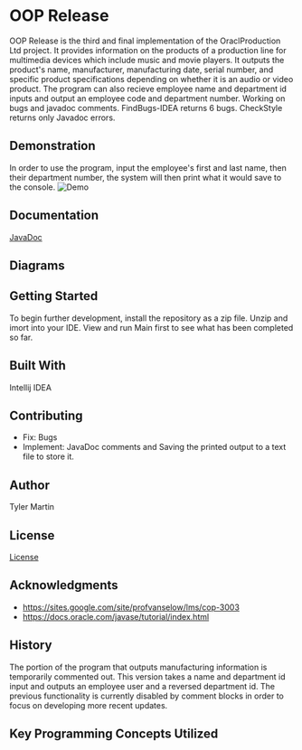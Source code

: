 # OOP Release
OOP Release is the third and final implementation of the OraclProduction Ltd project. It provides information on the products of a
production line for multimedia devices which include music and movie players. It outputs the product's name,
manufacturer, manufacturing date, serial number, and specific product specifications depending on whether it is an
audio or video product. The program can also recieve employee name and department id inputs and output an employee code and department number. Working on bugs and javadoc comments. FindBugs-IDEA returns 6 bugs. CheckStyle returns only Javadoc errors. 

## Demonstration
In order to use the program, input the employee's first and last name, then their department number, the system will then print what it would save to the console.
![Demo](https://github.com/tamartin9013/OOPRelease/blob/master/src/Functionality.gif) 

## Documentation
[JavaDoc](https://tamartin9013.github.io/OOPRelease/docs/javadoc/index.html)

## Diagrams


## Getting Started
To begin further development, install the repository as a zip file. Unzip and imort into your IDE. View and run Main first to see what has been completed so far.  

## Built With
Intellij IDEA

## Contributing
* Fix: Bugs
* Implement: JavaDoc comments and Saving the printed output to a text file to store it.

## Author
Tyler Martin

## License
[License](https://github.com/tamartin9013/OOPRelease/blob/master/LICENSE)

## Acknowledgments
* https://sites.google.com/site/profvanselow/lms/cop-3003
* https://docs.oracle.com/javase/tutorial/index.html

## History
The portion of the program that outputs manufacturing information is temporarily commented out. This version takes a name and department id input and outputs an employee user and a reversed department id. The previous functionality is currently disabled by comment blocks in order to focus on developing more recent updates. 

## Key Programming Concepts Utilized

